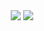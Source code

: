 <div align="center">
<img src="https://readme-typing-svg.herokuapp.com?font=Ubuntu+color=CD5C5C&center=true&vCenter=true&width=600&lines=Hey+!+I'm+Achille;Welcome+to+my+profile+!" />
<img src="https://github-widgetbox.vercel.app/api/profile?username=0xsharkboy&data=followers,stars,repositories,commits&theme=darkmode" />
</div>
